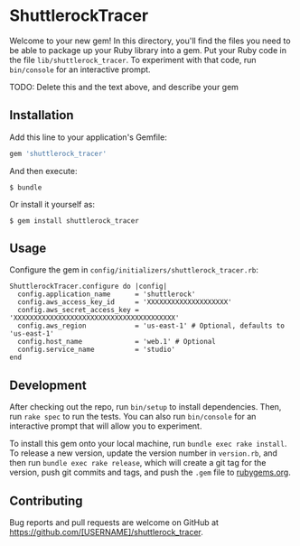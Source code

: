 # ShuttlerockTracer

Welcome to your new gem! In this directory, you'll find the files you need to be able to package up your Ruby library into a gem. Put your Ruby code in the file `lib/shuttlerock_tracer`. To experiment with that code, run `bin/console` for an interactive prompt.

TODO: Delete this and the text above, and describe your gem

## Installation

Add this line to your application's Gemfile:

```ruby
gem 'shuttlerock_tracer'
```

And then execute:

    $ bundle

Or install it yourself as:

    $ gem install shuttlerock_tracer

## Usage

Configure the gem in `config/initializers/shuttlerock_tracer.rb`:

```
ShuttlerockTracer.configure do |config|
  config.application_name      = 'shuttlerock'
  config.aws_access_key_id     = 'XXXXXXXXXXXXXXXXXXXX'
  config.aws_secret_access_key = 'XXXXXXXXXXXXXXXXXXXXXXXXXXXXXXXXXXXXXXXX'
  config.aws_region            = 'us-east-1' # Optional, defaults to 'us-east-1'
  config.host_name             = 'web.1' # Optional
  config.service_name          = 'studio'
end
```

## Development

After checking out the repo, run `bin/setup` to install dependencies. Then, run `rake spec` to run the tests. You can also run `bin/console` for an interactive prompt that will allow you to experiment.

To install this gem onto your local machine, run `bundle exec rake install`. To release a new version, update the version number in `version.rb`, and then run `bundle exec rake release`, which will create a git tag for the version, push git commits and tags, and push the `.gem` file to [rubygems.org](https://rubygems.org).

## Contributing

Bug reports and pull requests are welcome on GitHub at https://github.com/[USERNAME]/shuttlerock_tracer.
